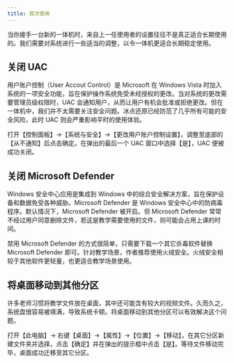 ```yaml
---
title: 首次使用
---
```


当你接手一台新的一体机时，来自上一任使用者的设置往往不是真正适合长期使用的。我们需要对系统进行一些适当的调整，以令一体机更适合长期稳定使用。

## 关闭 UAC

用户账户控制（User Accout Control）是 Microsoft 在 Windows Vista 时加入系统的一项安全功能，旨在保护操作系统免受未经授权的更改。当对系统的更改需要管理员级权限时，UAC 会通知用户，从而让用户有机会批准或拒绝更改。但在一体机中，我们并不太需要关注安全问题。冰点还原已经防范了几乎所有可能的安全风险，此时 UAC 则会严重影响平时的使用体验。

打开【控制面板】→【系统与安全】→【更改用户账户控制设置】，调整至底部的【从不通知】后点击确定。在弹出的最后一个 UAC 窗口中选择【是】，UAC 便被成功关闭。

## 关闭 Microsoft Defender

Windows 安全中心应用是集成到 Windows 中的综合安全解决方案，旨在保护设备和数据免受各种威胁。Microsoft Defender 是 Windows 安全中心中的防病毒程序。默认情况下，Microsoft Defender 被开启。但 Microsoft Defender 常常不经过用户同意删除文件，若这是教学需要使用的文件，则可能会占用上课的时间。

禁用 Microsoft Defender 的方式很简单，只需要下载一个其它杀毒软件替换 Microsoft Defender 即可。针对教学场景，作者推荐使用火绒安全。火绒安全相较于其他软件更轻量，也更适合教学场景使用。

## 将桌面移动到其他分区

许多老师习惯将教学文件放在桌面，其中还可能含有较大的视频文件。久而久之，系统盘很容易被填满，导致系统卡顿。将桌面移动到其他分区可以有效解决这个问题。

打开【此电脑】→ 右键【桌面】→【属性】→【位置】→【移动】，在其它分区新建文件夹并选择，点击【确定】并在弹出的提示框中点击【是】。等待文件移动完毕，桌面成功迁移至其它分区。
